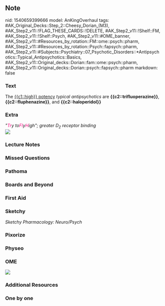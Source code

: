## Note
nid: 1540659399666
model: AnKingOverhaul
tags: #AK_Original_Decks::Step_2::Cheesy_Dorian_(M3), #AK_Step2_v11::!FLAG_THESE_CARDS::!DELETE, #AK_Step2_v11::!Shelf::FM, #AK_Step2_v11::!Shelf::Psych, #AK_Step2_v11::#OME_banner, #AK_Step2_v11::#Resources_by_rotation::FM::ome::psych::pharm, #AK_Step2_v11::#Resources_by_rotation::Psych::fapsych::pharm, #AK_Step2_v11::#Subjects::Psychiatry::07_Psychotic_Disorders::*Antipsychotics::Typical_Antipsychotics::Basics, #AK_Step2_v11::Original_decks::Dorian::fam::ome::psych::pharm, #AK_Step2_v11::Original_decks::Dorian::psych::fapsych::pharm
markdown: false

### Text
<div>
  The <u>{{c1::high}} potency</u> <i>typical antipsychotics</i> are
  <b>{{c2::trifluoperazine}}</b>, <b>{{c2::fluphenazine}}</b>, and
  <b>{{c2::haloperidol}}</b>
</div>

### Extra
<div>
  <i>"<font color="#FC0280">Tr</font>y to<font color=
  "#FC0280">Fl</font>y<font color="#FC0280">H</font>igh"; greater
  D<sub>2</sub> receptor binding</i>
</div>
<div><img src="paste-583196429255167.jpg"></div>

### Lecture Notes


### Missed Questions


### Pathoma


### Boards and Beyond


### First Aid


### Sketchy
<div>
  <i>Sketchy Pharmacology: Neuro/Psych</i>
</div>

### Pixorize


### Physeo


### OME
<div class="ome-widget">
  <a href="https://onlinemeded.org?ref=anki"><img src=
  "_OME_AnkiFlashcards_General_7.png"></a>
</div>

### Additional Resources


### One by one

